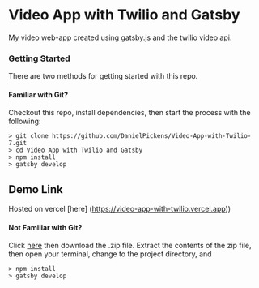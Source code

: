 # Video App with Twilio and Gatsby
My video web-app created using gatsby.js and the twilio video api. 


### Getting Started



There are two methods for getting started with this repo.

#### Familiar with Git?
Checkout this repo, install dependencies, then start the process with the following:

```
> git clone https://github.com/DanielPickens/Video-App-with-Twilio-7.git
> cd Video App with Twilio and Gatsby
> npm install
> gatsby develop
```
## Demo Link
Hosted on vercel [here] (https://video-app-with-twilio.vercel.app))

#### Not Familiar with Git?
Click [here](https://github.com/) then download the .zip file.  Extract the contents of the zip file, then open your terminal, change to the project directory, and
```
> npm install
> gatsby develop
```
